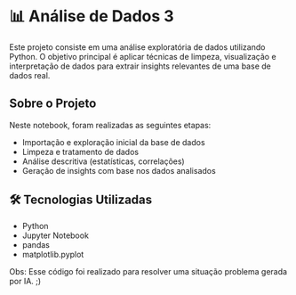 # 📊 Análise de Dados 3

Este projeto consiste em uma análise exploratória de dados utilizando Python. O objetivo principal é aplicar técnicas de limpeza, visualização e interpretação de dados para extrair insights relevantes de uma base de dados real.

## Sobre o Projeto

Neste notebook, foram realizadas as seguintes etapas:

- Importação e exploração inicial da base de dados
- Limpeza e tratamento de dados
- Análise descritiva (estatísticas, correlações)
- Geração de insights com base nos dados analisados

## 🛠️ Tecnologias Utilizadas

- Python 
- Jupyter Notebook
- pandas
- matplotlib.pyplot


Obs: Esse código foi realizado para resolver uma situação problema gerada por IA. ;)

